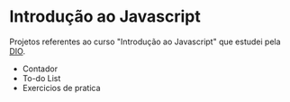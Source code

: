 # Introdução ao Javascript

Projetos referentes ao curso "Introdução ao Javascript" que estudei pela [DIO](https://digitalinnovation.one/).

- Contador
- To-do List
- Exercicios de pratica
  
